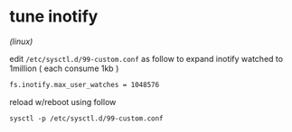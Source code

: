 # tune inotify

*(linux)*

edit `/etc/sysctl.d/99-custom.conf` as follow to expand inotify watched to 1million ( each consume 1kb )

```sh
fs.inotify.max_user_watches = 1048576
```

reload w/reboot using follow

```
sysctl -p /etc/sysctl.d/99-custom.conf
```
